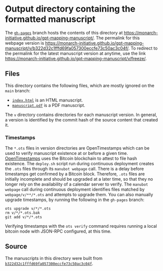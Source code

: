 # Output directory containing the formatted manuscript

The [`gh-pages`](https://github.com/monarch-initiative/gpt-mapping-manuscript/tree/gh-pages) branch hosts the contents of this directory at <https://monarch-initiative.github.io/gpt-mapping-manuscript/>.
The permalink for this webpage version is <https://monarch-initiative.github.io/gpt-mapping-manuscript/v/b322d32c1fffd69fa057300eccfe73c50ac3c04f/>.
To redirect to the permalink for the latest manuscript version at anytime, use the link <https://monarch-initiative.github.io/gpt-mapping-manuscript/v/freeze/>.

## Files

This directory contains the following files, which are mostly ignored on the `main` branch:

+ [`index.html`](index.html) is an HTML manuscript.
+ [`manuscript.pdf`](manuscript.pdf) is a PDF manuscript.

The `v` directory contains directories for each manuscript version.
In general, a version is identified by the commit hash of the source content that created it.

### Timestamps

The `*.ots` files in version directories are OpenTimestamps which can be used to verify manuscript existence at or before a given time.
[OpenTimestamps](https://opentimestamps.org/) uses the Bitcoin blockchain to attest to file hash existence.
The `deploy.sh` script run during continuous deployment creates the `.ots` files through its `manubot webpage` call.
There is a delay before timestamps get confirmed by a Bitcoin block.
Therefore, `.ots` files are initially incomplete and should be upgraded at a later time, so that they no longer rely on the availability of a calendar server to verify.
The `manubot webpage` call during continuous deployment identifies files matched by `webpage/v/**/*.ots` and attempts to upgrade them.
You can also manually upgrade timestamps, by running the following in the `gh-pages` branch:

```shell
ots upgrade v/*/*.ots
rm v/*/*.ots.bak
git add v/*/*.ots
```

Verifying timestamps with the `ots verify` command requires running a local bitcoin node with JSON-RPC configured, at this time.

## Source

The manuscripts in this directory were built from
[`b322d32c1fffd69fa057300eccfe73c50ac3c04f`](https://github.com/monarch-initiative/gpt-mapping-manuscript/commit/b322d32c1fffd69fa057300eccfe73c50ac3c04f).

